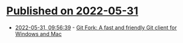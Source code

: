 # [Published on 2022-05-31](index.md)

* [2022-05-31, 09:56:39](https://news.ycombinator.com/item?id=31567702) - [Git Fork: A fast and friendly Git client for Windows and Mac](https://git-fork.com/)
